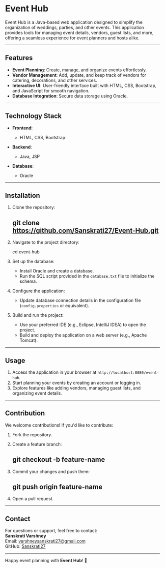 # Event Hub  

Event Hub is a Java-based web application designed to simplify the organization of weddings, parties, and other events. This application provides tools for managing event details, vendors, guest lists, and more, offering a seamless experience for event planners and hosts alike.  

---

## Features  

- **Event Planning**: Create, manage, and organize events effortlessly.  
- **Vendor Management**: Add, update, and keep track of vendors for catering, decorations, and other services.
- **Interactive UI**: User-friendly interface built with HTML, CSS, Bootstrap, and JavaScript for smooth navigation.  
- **Database Integration**: Secure data storage using Oracle.  

---

## Technology Stack  

- **Frontend**:  
  - HTML, CSS, Bootstrap   

- **Backend**:  
  - Java, JSP  

- **Database**:  
  - Oracle

---

## Installation  

1. Clone the repository:  
   
   ## git clone https://github.com/Sanskrati27/Event-Hub.git   

2. Navigate to the project directory:  
   
   cd event-hub  


3. Set up the database:  
   - Install Oracle and create a database.  
   - Run the SQL script provided in the `database.txt` file to initialize the schema.  

4. Configure the application:  
   - Update database connection details in the configuration file (`config.properties` or equivalent).  

5. Build and run the project:  
   - Use your preferred IDE (e.g., Eclipse, IntelliJ IDEA) to open the project.  
   - Build and deploy the application on a web server (e.g., Apache Tomcat).  

---

## Usage  

1. Access the application in your browser at `http://localhost:8080/event-hub`.  
2. Start planning your events by creating an account or logging in.  
3. Explore features like adding vendors, managing guest lists, and organizing event details.  

---

## Contribution  

We welcome contributions! If you'd like to contribute:  
1. Fork the repository.  
2. Create a feature branch:  
   
   ## git checkout -b feature-name  
   
3. Commit your changes and push them:  
   
   ## git push origin feature-name  
   
4. Open a pull request.  

---

## Contact  

For questions or support, feel free to contact:  
**Sanskrati Varshney**  
Email: varshneysanskrati27@gmail.com  
GitHub: [Sanskrati27](https://github.com/Sanskrati27)  

---  

Happy event planning with **Event Hub**! 🎉
